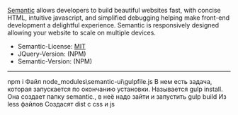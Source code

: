 [Semantic](http://semantic-ui.com/) allows developers to build beautiful websites fast, with concise HTML, intuitive javascript, and simplified debugging helping make front-end development a delightful experience. Semantic is responsively designed allowing your website to scale on multiple devices. 

* Semantic-License: [MIT](https://github.com/Semantic-Org/Semantic-UI/blob/master/LICENSE.md)
* JQuery-Version:  (NPM)
* Semantic-Version:  (NPM)

---

npm i
Файл node_modules\semantic-ui\gulpfile.js 
В нем есть задача, которая запускается по окончанию установки.
Называется gulp install. 
Она создает папку semantic., в неё надо зайти и запустить gulp build
Из less файлов Создасят dist с css и js